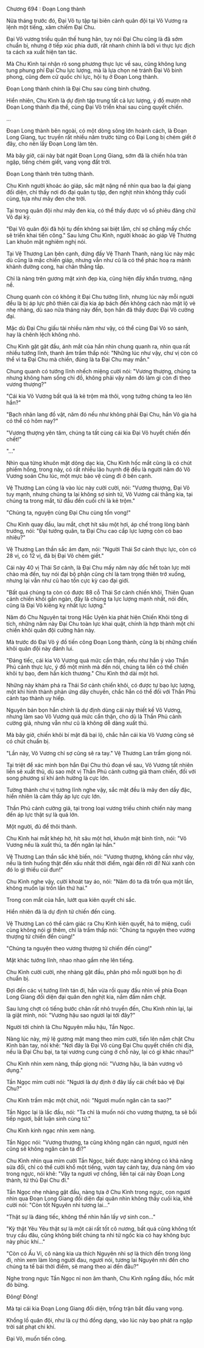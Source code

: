 




Chương 694 : Đoạn Long thành


Nửa tháng trước đó, Đại Võ tụ tập tại biên cảnh quân đội tại Võ Vương ra lệnh một tiếng, xâm chiếm Đại Chu.

Đại Võ vương triều quân thế hung hãn, tuy nói Đại Chu cũng là đã sớm chuẩn bị, nhưng ở tiếp xúc phía dưới, rất nhanh chính là bởi vì thực lực địch ta cách xa xuất hiện tan tác.

Mà Chu Kình tại nhận rõ song phương thực lực về sau, cũng không lung tung phung phí Đại Chu lực lượng, mà là lựa chọn né tránh Đại Võ binh phong, cũng đem cử quốc chi lực, hội tụ ở Đoạn Long thành.

Đoạn Long thành chính là Đại Chu sau cùng bình chướng.

Hiển nhiên, Chu Kình là dự định tập trung tất cả lực lượng, ý đồ mượn nhờ Đoạn Long thành địa thế, cùng Đại Võ triển khai sau cùng quyết chiến.

...

Đoạn Long thành bên ngoài, có một dòng sông lớn hoành cách, là Đoạn Long Giang, tục truyền rất nhiều năm trước từng có Đại Long bị chém giết ở đây, cho nên lấy Đoạn Long làm tên.

Mà bây giờ, cái này bát ngát Đoạn Long Giang, sớm đã là chiến hỏa tràn ngập, tiếng chém giết, vang vọng đất trời.

Đoạn Long thành trên tường thành.

Chu Kình người khoác áo giáp, sắc mặt nặng nề nhìn qua bao la đại giang đối diện, chỉ thấy nơi đó đại quân tụ tập, đen nghịt nhìn không thấy cuối cùng, tựa như mây đen che trời.

Tại trong quân đội như mây đen kia, có thể thấy được vô số phiêu đãng chữ Võ đại kỳ.

"Đại Võ quân đội đã hội tụ đến không sai biệt lắm, chỉ sợ chẳng mấy chốc sẽ triển khai tiến công." Sau lưng Chu Kình, người khoác áo giáp Vệ Thương Lan khuôn mặt nghiêm nghị nói.

Tại Vệ Thương Lan bên cạnh, đứng đấy Vệ Thanh Thanh, nàng lúc này mặc dù cũng là mặc chiến giáp, nhưng vẫn như cũ là có thể phác hoạ ra mảnh khảnh đường cong, hai chân thẳng tắp.

Chỉ là nàng trên gương mặt xinh đẹp kia, cũng hiện đầy khẩn trương, nặng nề.

Chung quanh còn có không ít Đại Chu tướng lĩnh, nhưng lúc này mỗi người đều là bị áp lực phô thiên cái địa kia áp bách đến không cách nào mặt lộ vẻ nhẹ nhàng, dù sao nửa tháng này đến, bọn hắn đã thấy được Đại Võ cường đại.

Mặc dù Đại Chu giấu tài nhiều năm như vậy, có thể cùng Đại Võ so sánh, hay là chênh lệch không nhỏ.

Chu Kình gật gật đầu, ánh mắt của hắn nhìn chung quanh ra, nhìn qua rất nhiều tướng lĩnh, thanh âm trầm thấp nói: "Những lúc như vậy, chư vị còn có thể vì ta Đại Chu mà chiến, đúng là ta Đại Chu may mắn."

Chung quanh có tướng lĩnh nhếch miệng cười nói: "Vương thượng, chúng ta nhưng không ham sống chi đồ, không phải vậy năm đó làm gì còn đi theo vương thượng?"

"Cái kia Võ Vương bất quá là kẻ trộm mà thôi, vọng tưởng chúng ta leo lên hắn?"

"Bạch nhãn lang đồ vật, năm đó nếu như không phải Đại Chu, hắn Võ gia há có thể có hôm nay?"

"Vương thượng yên tâm, chúng ta tất cùng cái kia Đại Võ huyết chiến đến chết!"

"..."

Nhìn qua từng khuôn mặt dõng dạc kia, Chu Kình hốc mắt cũng là có chút phiếm hồng, trong này, có rất nhiều lão huynh đệ đều là người năm đó Võ Vương soán Chu lúc, một mực bảo vệ cùng đi ở bên cạnh.

Vệ Thương Lan cũng là vào lúc này cười cười, nói: "Vương thượng, Đại Võ tuy mạnh, nhưng chúng ta lại không sợ sinh tử, Võ Vương cái thằng kia, tại chúng ta trong mắt, từ đầu đến cuối chỉ là kẻ trộm."

"Chúng ta, nguyện cùng Đại Chu cùng tồn vong!"

Chu Kình quay đầu, lau mắt, chợt hít sâu một hơi, áp chế trong lòng bành trướng, nói: "Đại tướng quân, ta Đại Chu cao cấp lực lượng còn có bao nhiêu?"

Vệ Thương Lan thần sắc ảm đạm, nói: "Người Thái Sơ cảnh thực lực, còn có 28 vị, có 12 vị, đã bị Đại Võ chém giết."

Cái này 40 vị Thái Sơ cảnh, là Đại Chu mấy năm này dốc hết toàn lực mời chào mà đến, tuy nói đại bộ phận cũng chỉ là tam trọng thiên trở xuống, nhưng lại vẫn như cũ hao tốn cực kỳ cao đại giới.

"Bất quá chúng ta còn có được 88 cỗ Thái Sơ cảnh chiến khôi, Thiên Quan cảnh chiến khôi gần ngàn, đây là chúng ta lực lượng mạnh nhất, nói đến, cũng là Đại Võ kiêng kỵ nhất lực lượng."

Năm đó Chu Nguyên tại trong Hắc Uyên kia phát hiện Chiến Khôi tông di tích, những năm này Đại Chu toàn lực khai quật, chính là hợp thành một chi chiến khôi quân đội cường hãn này.

Mà trước đó Đại Võ ý đồ tiến công Đoạn Long thành, cũng là bị những chiến khôi quân đội này đánh lui.

"Đáng tiếc, cái kia Võ Vương quá mức cẩn thận, nếu như hắn ỷ vào Thần Phủ cảnh thực lực, ý đồ một mình mà đến nói, chúng ta liền có thể chiến khôi tự bạo, đem hắn kích thương." Chu Kình thở dài một hơi.

Những này khám phá ra Thái Sơ cảnh chiến khôi, có được tự bạo lực lượng, một khi hình thành phản ứng dây chuyền, chắc hẳn có thể đối với Thần Phủ cảnh tạo thành uy hiếp.

Nguyên bản bọn hắn chính là dự định dùng cái này thiết kế Võ Vương, nhưng làm sao Võ Vương quá mức cẩn thận, cho dù là Thần Phủ cảnh cường giả, nhưng vẫn như cũ là không dễ dàng xuất thủ.

Mà bây giờ, chiến khôi bí mật đã bại lộ, chắc hẳn cái kia Võ Vương cũng sẽ có chút chuẩn bị.

"Lần này, Võ Vương chỉ sợ cũng sẽ ra tay." Vệ Thương Lan trầm giọng nói.

Tại triệt để xác minh bọn hắn Đại Chu thủ đoạn về sau, Võ Vương tất nhiên liền sẽ xuất thủ, dù sao một vị Thần Phủ cảnh cường giả tham chiến, đối với song phương sĩ khí ảnh hưởng là cực lớn.

Tường thành chư vị tướng lĩnh nghe vậy, sắc mặt đều là mây đen dầy đặc, hiển nhiên là cảm thấy áp lực cực lớn.

Thần Phủ cảnh cường giả, tại trong loại vương triều chinh chiến này mang đến áp lực thật sự là quá lớn.

Một người, đủ để thôi thành.

Chu Kình hai mắt khép hờ, hít sâu một hơi, khuôn mặt bình tĩnh, nói: "Võ Vương nếu là xuất thủ, ta đến ngăn lại hắn."

Vệ Thương Lan thần sắc khẽ biến, nói: "Vương thượng, không cần như vậy, nếu là tình huống thật đến xấu nhất thời điểm, ngài đến rời đi! Núi xanh còn đó lo gì thiếu củi đun!"

Chu Kình nghe vậy, cười khoát tay áo, nói: "Năm đó ta đã trốn qua một lần, không muốn lại trốn lần thứ hai."

Trong con mắt của hắn, lướt qua kiên quyết chi sắc.

Hiển nhiên đã là dự định tử chiến đến cùng.

Vệ Thương Lan có thể cảm giác ra Chu Kình kiên quyết, há to miệng, cuối cùng không nói gì thêm, chỉ là trầm thấp nói: "Chúng ta nguyện theo vương thượng tử chiến đến cùng!"

"Chúng ta nguyện theo vương thượng tử chiến đến cùng!"

Mặt khác tướng lĩnh, nhao nhao gầm nhẹ lên tiếng.

Chu Kình cười cười, nhẹ nhàng gật đầu, phân phó mỗi người bọn họ đi chuẩn bị.

Đợi đến các vị tướng lĩnh tán đi, hắn vừa rồi quay đầu nhìn về phía Đoạn Long Giang đối diện đại quân đen nghịt kia, nắm đấm nắm chặt.

Sau lưng chợt có tiếng bước chân rất nhỏ truyền đến, Chu Kình nhìn lại, lại là giật mình, nói: "Vương hậu sao ngươi lại tới đây?"

Người tới chính là Chu Nguyên mẫu hậu, Tần Ngọc.

Nàng lúc này, mỹ lệ gương mặt mang theo mỉm cười, tiến lên nắm chặt Chu Kình bàn tay, nói khẽ: "Nơi đây là Đại Võ cùng Đại Chu quyết chiến chi địa, nếu là Đại Chu bại, ta tại vương cung cùng ở chỗ này, lại có gì khác nhau?"

Chu Kình nhìn xem nàng, thấp giọng nói: "Vương hậu, là bản vương vô dụng."

Tần Ngọc mỉm cười nói: "Ngươi là dự định ở đây lấy cái chết bảo vệ Đại Chu?"

Chu Kình trầm mặc một chút, nói: "Ngươi muốn ngăn cản ta sao?"

Tần Ngọc lại là lắc đầu, nói: "Ta chỉ là muốn nói cho vương thượng, ta sẽ bồi tiếp ngươi, bất luận sinh cùng tử."

Chu Kình kinh ngạc nhìn xem nàng.

Tần Ngọc nói: "Vương thượng, ta cũng không ngăn cản ngươi, ngươi nên cũng sẽ không ngăn cản ta đi?"

Chu Kình nhìn qua mỉm cười Tần Ngọc, biết được nàng không có khả năng sửa đổi, chỉ có thể cười khổ một tiếng, vươn tay cánh tay, đưa nàng ôm vào trong ngực, nói khẽ: "Vậy ta ngươi vợ chồng, liền tại cái này Đoạn Long thành, tử thủ Đại Chu đi."

Tần Ngọc nhẹ nhàng gật đầu, nàng tựa ở Chu Kình trong ngực, con ngươi nhìn qua Đoạn Long Giang đối diện đại quân nhìn không thấy cuối kia, khẽ cười nói: "Còn tốt Nguyên nhi tương lai..."

"Thật sự là đáng tiếc, không thể nhìn hắn lấy vợ sinh con..."

"Kỳ thật Yêu Yêu thật sự là một cái rất tốt cô nương, bất quá cũng không tốt truy cầu đâu, cũng không biết chúng ta nhi tử ngốc kia có hay không bực này phúc khí..."

"Còn có Ấu Vi, cô nàng kia ưa thích Nguyên nhi sợ là thích đến trong lòng đi, nhìn xem làm lòng người đau, ngươi nói, tương lai Nguyên nhi đến cho chúng ta tế bái thời điểm, sẽ mang theo ai đến đâu?"

Nghe trong ngực Tần Ngọc nỉ non âm thanh, Chu Kình ngẩng đầu, hốc mắt đỏ bừng.

Đông! Đông!

Mà tại cái kia Đoạn Long Giang đối diện, trống trận bắt đầu vang vọng.

Khổng lồ quân đội, như là cự thú đồng dạng, vào lúc này bạo phát ra ngập trời sát phạt chi khí.

Đại Võ, muốn tiến công.





